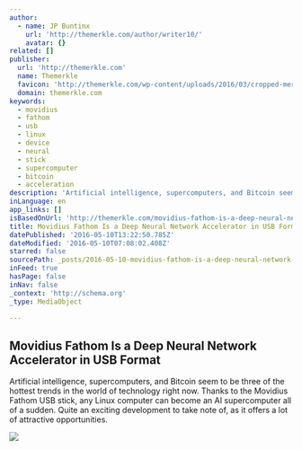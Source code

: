 ```yaml
---
author:
  - name: JP Buntinx
    url: 'http://themerkle.com/author/writer10/'
    avatar: {}
related: []
publisher:
  url: 'http://themerkle.com'
  name: Themerkle
  favicon: 'http://themerkle.com/wp-content/uploads/2016/03/cropped-merkle-white-1-192x192.png'
  domain: themerkle.com
keywords:
  - movidius
  - fathom
  - usb
  - linux
  - device
  - neural
  - stick
  - supercomputer
  - bitcoin
  - acceleration
description: 'Artificial intelligence, supercomputers, and Bitcoin seem to be three of the hottest trends in the world of technology right now. Thanks to the Movidius Fathom USB stick, any Linux computer can become an AI supercomputer all of a sudden. Quite an exciting development to take note of, as it offers a lot of attractive opportunities.'
inLanguage: en
app_links: []
isBasedOnUrl: 'http://themerkle.com/movidius-fathom-is-a-deep-neural-network-accelerator-in-usb-format/'
title: Movidius Fathom Is a Deep Neural Network Accelerator in USB Format
datePublished: '2016-05-10T13:22:50.785Z'
dateModified: '2016-05-10T07:08:02.408Z'
starred: false
sourcePath: _posts/2016-05-10-movidius-fathom-is-a-deep-neural-network-accelerator-in-usb.md
inFeed: true
hasPage: false
inNav: false
_context: 'http://schema.org'
_type: MediaObject

---
```

<article style=""><h1>Movidius Fathom Is a Deep Neural Network Accelerator in USB Format</h1><p>Artificial intelligence, supercomputers, and Bitcoin seem to be three of the hottest trends in the world of technology right now. Thanks to the Movidius Fathom USB stick, any Linux computer can become an AI supercomputer all of a sudden. Quite an exciting development to take note of, as it offers a lot of attractive opportunities.</p><img src="http://themerkle.com/wp-content/uploads/2016/05/Movidius-Fathom.jpg" /></article>